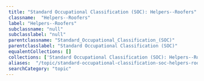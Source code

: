 ```yaml
--- 
 title: "Standard Occupational Classification (SOC): Helpers--Roofers" 
 classname:  "Helpers--Roofers" 
 label: "Helpers--Roofers" 
 subclassname: "null" 
 subclasslabel: "null" 
 parentclassname: "Standard_Occupational_Classification_(SOC)" 
 parentclasslabel: "Standard Occupational Classification (SOC)" 
 equalentCollections: [] 
 collections: ['Standard Occupational Classification (SOC): Helpers--Roofers']
 aliases:  "/topic/standard-occupational-classification-soc-helpers-roofers"  
 searchCategory: "topic" 
---
```

